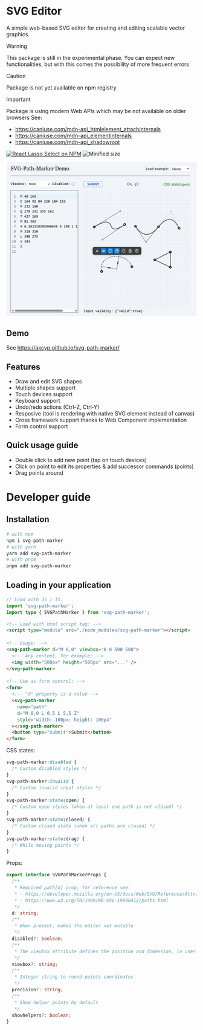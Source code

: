 # SVG Editor

A simple web-based SVG editor for creating and editing scalable vector graphics.

> [!WARNING]
> This package is still in the experimental phase. You can expect new functionalities, but with this comes the possibility of more frequent errors

> [!CAUTION]
> Package is not yet available on npm registry

> [!IMPORTANT]
> Package is using modern Web APIs which may be not available on older browsers
> See:
>
> - https://caniuse.com/mdn-api_htmlelement_attachinternals
> - https://caniuse.com/mdn-api_elementinternals
> - https://caniuse.com/mdn-api_shadowroot

[![React Lasso Select on NPM](https://img.shields.io/npm/v/svg-path-marker.svg)](https://www.npmjs.com/package/svg-path-marker)
![Minified size](https://img.shields.io/bundlephobia/min/svg-path-marker)

![Preview](preview.jpg)

## Demo

See https://akcyp.github.io/svg-path-marker/

## Features

- Draw and edit SVG shapes
- Multiple shapes support
- Touch devices support
- Keyboard support
- Undo/redo actions (Ctrl-Z, Ctrl-Y)
- Resposive (tool is rendering with native SVG element instead of canvas)
- Cross framework support thanks to Web Component implementation
- Form control support

## Quick usage guide

- Double click to add new point (tap on touch devices)
- Click on point to edit its properties & add successor commands (points)
- Drag points around

# Developer guide

## Installation

```sh
# with npm
npm i svg-path-marker
# with yarn
yarn add svg-path-marker
# with pnpm
pnpm add svg-path-marker
```

## Loading in your application

```ts
// Load with JS / TS:
import 'svg-path-marker';
import type { SVGPathMarker } from 'svg-path-marker';
```

```html
<!-- Load with html script tag: -->
<script type="module" src="./node_modules/svg-path-marker"></script>

<!-- Usage: -->
<svg-path-marker d="M 0,0" viewbox="0 0 500 500">
  <!-- Any content, for example: -->
  <img width="500px" height="500px" src="..." />
</svg-path-marker>

<!-- Use as form control: -->
<form>
  <!-- "d" property is a value -->
  <svg-path-marker
    name="path"
    d="M 0,0 L 0,5 L 5,5 Z"
    style="width: 100px; height: 100px"
  ></svg-path-marker>
  <button type="submit">Submit</button>
</form>
```

CSS states:

```css
svg-path-marker:disabled {
  /* Custom disabled styles */
}
svg-path-marker:invalid {
  /* Custom invalid input styles */
}
svg-path-marker:state(open) {
  /* Custom open styles (when at least one path is not closed) */
}
svg-path-marker:state(closed) {
  /* Custom closed state (when all paths are closed) */
}
svg-path-marker:state(drag) {
  /* While moving points */
}
```

Props:

```ts
export interface SVGPathMarkerProps {
  /**
   * Required path[d] prop, for reference see:
   * - https://developer.mozilla.org/en-US/docs/Web/SVG/Reference/Attribute/d
   * - https://www.w3.org/TR/1999/WD-SVG-19990412/paths.html
   */
  d: string;
  /**
   * When present, makes the editor not mutable
   */
  disabled?: boolean;
  /**
   * The viewbox attribute defines the position and dimension, in user space, of an SVG editor viewport.
   */
  viewbox?: string;
  /**
   * Integer string to round points coordinates
   */
  precision?: string;
  /**
   * Show helper points by default
   */
  showhelpers?: boolean;
}
```
